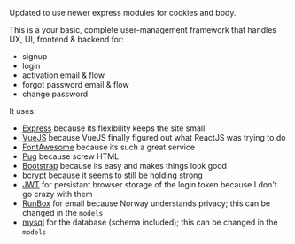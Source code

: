 Updated to use newer express modules for cookies and body.

This is a your basic, complete user-management framework that handles UX, UI, frontend & backend for:

* signup
* login
* activation email & flow
* forgot password email & flow
* change password

It uses:

* [Express](https://expressjs.com/) because its flexibility keeps the site small
* [VueJS](https://vuejs.org/) because VueJS finally figured out what ReactJS was trying to do
* [FontAwesome](https://fontawesome.com/) because its such a great service
* [Pug](https://pugjs.org/api/getting-started.html) because screw HTML
* [Bootstrap](https://getbootstrap.com/) because its easy and makes things look good
* [bcrypt](https://en.wikipedia.org/wiki/Bcrypt) because it seems to still be holding strong
* [JWT](https://jwt.io/) for persistant browser storage of the login token because I don't go crazy with them
* [RunBox](https://runbox.com/) for email because Norway understands privacy; this can be changed in the `models`
* [mysql](https://www.npmjs.com/package/mysql) for the database (schema included); this can be changed in the `models`

